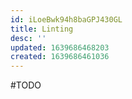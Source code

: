 ```yaml
---
id: iLoeBwk94h8baGPJ430GL
title: Linting
desc: ''
updated: 1639686468203
created: 1639686461036
---
```


#TODO
